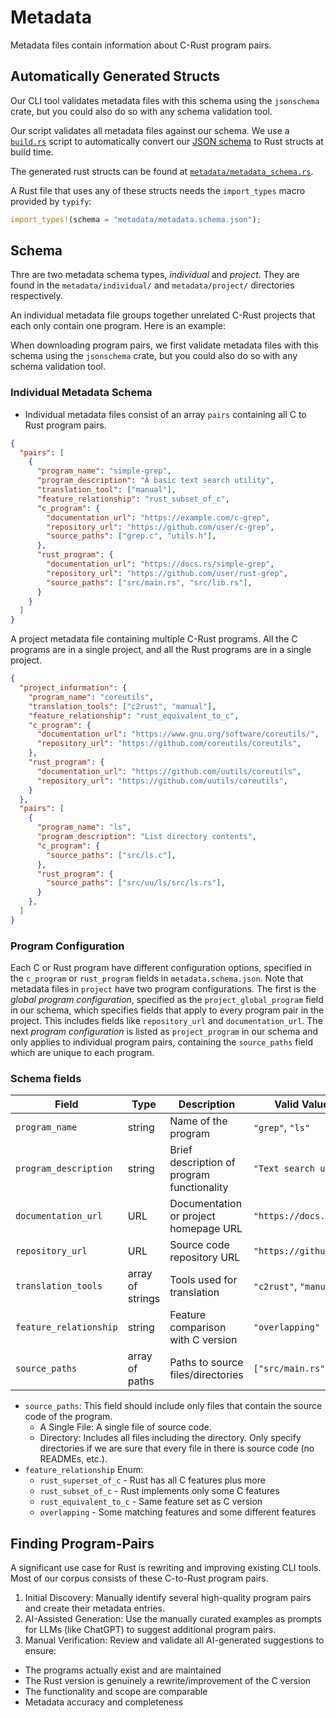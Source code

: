 # Metadata

Metadata files contain information about C-Rust program pairs.

## Automatically Generated Structs

Our CLI tool validates metadata files with this schema using the `jsonschema` crate, but you could also do so with any schema validation tool.

Our script validates all metadata files against our schema. We use a [`build.rs`](../build.rs) script to automatically convert our [JSON schema](./metadata.schema.json) to Rust structs at build time.

The generated rust structs can be found at [`metadata/metadata_schema.rs`](./metadata_schema.rs).

A Rust file that uses any of these structs needs the `import_types` macro provided by `typify`:

```rust
import_types!(schema = "metadata/metadata.schema.json");
```

## Schema

Thre are two metadata schema types, *individual* and *project*.  They are found in the `metadata/individual/` and `metadata/project/` directories respectively.

An individual metadata file groups together unrelated C-Rust projects that each only contain one program.  Here is an example:

When downloading program pairs, we first validate metadata files with this schema using the `jsonschema` crate, but you could also do so with any schema validation tool.

### Individual Metadata Schema

- Individual metadata files consist of an array `pairs` containing all C to Rust program pairs.

```json
{
  "pairs": [
    {
      "program_name": "simple-grep",
      "program_description": "A basic text search utility",
      "translation_tool": ["manual"],
      "feature_relationship": "rust_subset_of_c",
      "c_program": {
        "documentation_url": "https://example.com/c-grep",
        "repository_url": "https://github.com/user/c-grep",
        "source_paths": ["grep.c", "utils.h"],
      },
      "rust_program": {
        "documentation_url": "https://docs.rs/simple-grep",
        "repository_url": "https://github.com/user/rust-grep",
        "source_paths": ["src/main.rs", "src/lib.rs"],
      }
    }
  ]
}
```

A project metadata file containing multiple C-Rust programs.  All the C programs are in a single project, and all the Rust programs are in a single project.

```json
{
  "project_information": {
    "program_name": "coreutils",
    "translation_tools": ["c2rust", "manual"],
    "feature_relationship": "rust_equivalent_to_c",
    "c_program": {
      "documentation_url": "https://www.gnu.org/software/coreutils/",
      "repository_url": "https://github.com/coreutils/coreutils",
    },
    "rust_program": {
      "documentation_url": "https://github.com/uutils/coreutils",
      "repository_url": "https://github.com/uutils/coreutils",
    }
  },
  "pairs": [
    {
      "program_name": "ls",
      "program_description": "List directory contents",
      "c_program": {
        "source_paths": ["src/ls.c"],
      },
      "rust_program": {
        "source_paths": ["src/uu/ls/src/ls.rs"],
      }
    },
  ]
}
```

### Program Configuration

Each C or Rust program have different configuration options, specified in the `c_program` or `rust_program` fields in `metadata.schema.json`. Note that metadata files in `project` have two program configurations. The first is the *global program configuration*, specified as the `project_global_program` field in our schema, which specifies fields that apply to every program pair in the project. This includes fields like `repository_url` and `documentation_url`. The next *program configuration* is listed as `project_program` in our schema and only applies to individual program pairs, containing the `source_paths` field which are unique to each program.

### Schema fields

| Field | Type | Description | Valid Values/Examples |
|-------|------|-------------|----------------------|
| `program_name` | string | Name of the program | `"grep"`, `"ls"` |
| `program_description` | string | Brief description of program functionality | `"Text search utility"` |
| `documentation_url` | URL | Documentation or project homepage URL | `"https://docs.rs/crate"` |
| `repository_url` | URL | Source code repository URL | `"https://github.com/user/repo"` |
| `translation_tools` | array of strings | Tools used for translation | `"c2rust"`, `"manual"` |
| `feature_relationship` | string | Feature comparison with C version | `"overlapping"` |
| `source_paths` | array of paths | Paths to source files/directories | `["src/main.rs", "src/"]` |

- `source_paths`: This field should include only files that contain the source code of the program.
  - A Single File: A single file of source code.
  - Directory: Includes all files including the directory. Only specify directories if we are sure that every file in there is source code (no READMEs, etc.).
- `feature_relationship` Enum:
  - `rust_superset_of_c` - Rust has all C features plus more
  - `rust_subset_of_c` - Rust implements only some C features
  - `rust_equivalent_to_c` - Same feature set as C version
  - `overlapping` - Some matching features and some different features

## Finding Program-Pairs

A significant use case for Rust is rewriting and improving existing CLI tools. Most of our corpus consists of these C-to-Rust program pairs.

1. Initial Discovery: Manually identify several high-quality program pairs and create their metadata entries.
2. AI-Assisted Generation: Use the manually curated examples as prompts for LLMs (like ChatGPT) to suggest additional program pairs.
3. Manual Verification: Review and validate all AI-generated suggestions to ensure:
  - The programs actually exist and are maintained
  - The Rust version is genuinely a rewrite/improvement of the C version
  - The functionality and scope are comparable
  - Metadata accuracy and completeness
